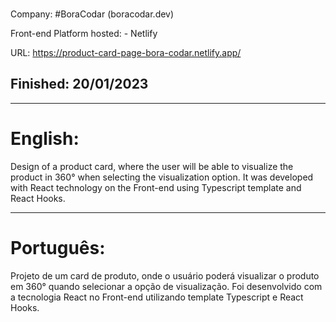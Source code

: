 ###

Company: #BoraCodar (boracodar.dev)

Front-end Platform hosted: - Netlify

URL: https://product-card-page-bora-codar.netlify.app/

## Finished: 20/01/2023

---

# English:

Design of a product card, where the user will be able to visualize the product in 360° when selecting the visualization option. It was developed with React technology on the Front-end using Typescript template and React Hooks.

---

# Português:

Projeto de um card de produto, onde o usuário poderá visualizar o produto em 360° quando selecionar a opção de visualização. Foi desenvolvido com a tecnologia React no Front-end utilizando template Typescript e React Hooks.

###
